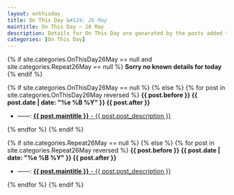 ```yaml
---
layout: onthisday
title: On This Day &#124; 26 May
maintitle: On This Day — 26 May
description: Details for On This Day are genarated by the posts added to the website so the content is subject to changes/updates over time.
categories: [On This Day]
---
```


{% if site.categories.OnThisDay26May == null and site.categories.Repeat26May == null %}
<strong>Sorry no known details for today</strong>
{% endif %}

{% if site.categories.OnThisDay26May == null %}
{% else %}
{% for post in site.categories.OnThisDay26May reversed %}
<strong>{{ post.before }} {{ post.date | date: "%e %B %Y" }} {{ post.after }}</strong>
<ul>
<li> ——: <a href="{{ post.url }}"><strong>{{ post.maintitle }}</strong> - {{ post.post_description }}</a></li>
</ul>
{% endfor %}
{% endif %}

{% if site.categories.Repeat26May == null %}
{% else %}
{% for post in site.categories.Repeat26May reversed %}
<strong>{{ post.before }} {{ post.date | date: "%e %B %Y" }} {{ post.after }}</strong>
<ul>
<li> ——: <a href="{{ post.url }}"><strong>{{ post.maintitle }}</strong> - {{ post.post_description }}</a></li>
</ul>
{% endfor %}
{% endif %}
